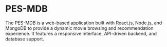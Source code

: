 # PES-MDB
The PES-MDB is a web-based application built with React.js, Node.js, and MongoDB to provide a dynamic movie browsing and recommendation experience. It features a responsive interface, API-driven backend, and database support.
